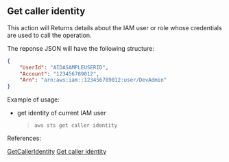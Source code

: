## Get caller identity

This action will Returns details about the IAM user or role whose credentials are used to call the operation.

The reponse JSON will have the following structure:

```json
{
    "UserId": "AIDASAMPLEUSERID",
    "Account": "123456789012",
    "Arn": "arn:aws:iam::123456789012:user/DevAdmin"
}
```

Example of usage:

- get identity of current IAM user

    > ``aws sts get caller identity ``

References:

[GetCallerIdentity](https://docs.aws.amazon.com/STS/latest/APIReference/API_GetCallerIdentity.html)
[Get caller identity](https://github.com/DasAng/phobo-release/blob/master/docs/aws_sts_actions.md#get-caller-identity)
